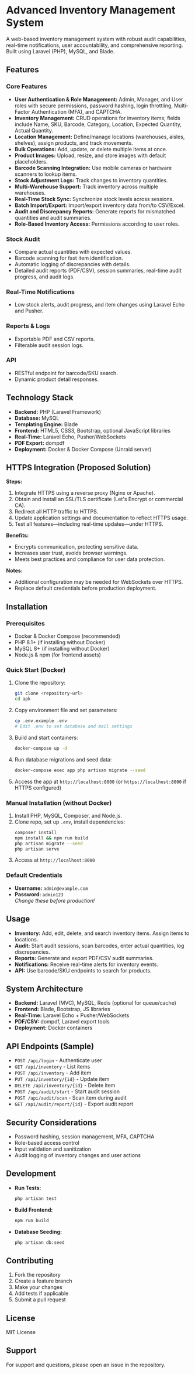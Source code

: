 # Advanced Inventory Management System

A web-based inventory management system with robust audit capabilities, real-time notifications, user accountability, and comprehensive reporting. Built using Laravel (PHP), MySQL, and Blade.

## Features

### Core Features
- **User Authentication & Role Management:** Admin, Manager, and User roles with secure permissions, password hashing, login throttling, Multi-Factor Authentication (MFA), and CAPTCHA.
- **Inventory Management:** CRUD operations for inventory items; fields include Name, SKU, Barcode, Category, Location, Expected Quantity, Actual Quantity.
- **Location Management:** Define/manage locations (warehouses, aisles, shelves), assign products, and track movements.
- **Bulk Operations:** Add, update, or delete multiple items at once.
- **Product Images:** Upload, resize, and store images with default placeholders.
- **Barcode Scanning Integration:** Use mobile cameras or hardware scanners to lookup items.
- **Stock Adjustment Logs:** Track changes to inventory quantities.
- **Multi-Warehouse Support:** Track inventory across multiple warehouses.
- **Real-Time Stock Sync:** Synchronize stock levels across sessions.
- **Batch Import/Export:** Import/export inventory data from/to CSV/Excel.
- **Audit and Discrepancy Reports:** Generate reports for mismatched quantities and audit summaries.
- **Role-Based Inventory Access:** Permissions according to user roles.

### Stock Audit
- Compare actual quantities with expected values.
- Barcode scanning for fast item identification.
- Automatic logging of discrepancies with details.
- Detailed audit reports (PDF/CSV), session summaries, real-time audit progress, and audit logs.

### Real-Time Notifications
- Low stock alerts, audit progress, and item changes using Laravel Echo and Pusher.

### Reports & Logs
- Exportable PDF and CSV reports.
- Filterable audit session logs.

### API
- RESTful endpoint for barcode/SKU search.
- Dynamic product detail responses.

## Technology Stack

- **Backend:** PHP (Laravel Framework)
- **Database:** MySQL
- **Templating Engine:** Blade
- **Frontend:** HTML5, CSS3, Bootstrap, optional JavaScript libraries
- **Real-Time:** Laravel Echo, Pusher/WebSockets
- **PDF Export:** dompdf
- **Deployment:** Docker & Docker Compose (Unraid server)

## HTTPS Integration (Proposed Solution)

**Steps:**
1. Integrate HTTPS using a reverse proxy (Nginx or Apache).
2. Obtain and install an SSL/TLS certificate (Let's Encrypt or commercial CA).
3. Redirect all HTTP traffic to HTTPS.
4. Update application settings and documentation to reflect HTTPS usage.
5. Test all features—including real-time updates—under HTTPS.

**Benefits:**
- Encrypts communication, protecting sensitive data.
- Increases user trust, avoids browser warnings.
- Meets best practices and compliance for user data protection.

**Notes:**
- Additional configuration may be needed for WebSockets over HTTPS.
- Replace default credentials before production deployment.

## Installation

### Prerequisites
- Docker & Docker Compose (recommended)
- PHP 8.1+ (if installing without Docker)
- MySQL 8+ (if installing without Docker)
- Node.js & npm (for frontend assets)

### Quick Start (Docker)
1. Clone the repository:
   ```bash
   git clone <repository-url>
   cd apk
   ```
2. Copy environment file and set parameters:
   ```bash
   cp .env.example .env
   # Edit .env to set database and mail settings
   ```
3. Build and start containers:
   ```bash
   docker-compose up -d
   ```
4. Run database migrations and seed data:
   ```bash
   docker-compose exec app php artisan migrate --seed
   ```
5. Access the app at `http://localhost:8000` (or `https://localhost:8000` if HTTPS configured)

### Manual Installation (without Docker)
1. Install PHP, MySQL, Composer, and Node.js.
2. Clone repo, set up `.env`, install dependencies:
   ```bash
   composer install
   npm install && npm run build
   php artisan migrate --seed
   php artisan serve
   ```
3. Access at `http://localhost:8000`

### Default Credentials
- **Username:** `admin@example.com`
- **Password:** `admin123`  
*Change these before production!*

## Usage

- **Inventory:** Add, edit, delete, and search inventory items. Assign items to locations.
- **Audit:** Start audit sessions, scan barcodes, enter actual quantities, log discrepancies.
- **Reports:** Generate and export PDF/CSV audit summaries.
- **Notifications:** Receive real-time alerts for inventory events.
- **API:** Use barcode/SKU endpoints to search for products.

## System Architecture

- **Backend:** Laravel (MVC), MySQL, Redis (optional for queue/cache)
- **Frontend:** Blade, Bootstrap, JS libraries
- **Real-Time:** Laravel Echo + Pusher/WebSockets
- **PDF/CSV:** dompdf, Laravel export tools
- **Deployment:** Docker containers

## API Endpoints (Sample)
- `POST /api/login` - Authenticate user
- `GET /api/inventory` - List items
- `POST /api/inventory` - Add item
- `PUT /api/inventory/{id}` - Update item
- `DELETE /api/inventory/{id}` - Delete item
- `POST /api/audit/start` - Start audit session
- `POST /api/audit/scan` - Scan item during audit
- `GET /api/audit/report/{id}` - Export audit report

## Security Considerations

- Password hashing, session management, MFA, CAPTCHA
- Role-based access control
- Input validation and sanitization
- Audit logging of inventory changes and user actions

## Development

- **Run Tests:**  
  ```bash
  php artisan test
  ```
- **Build Frontend:**  
  ```bash
  npm run build
  ```
- **Database Seeding:**  
  ```bash
  php artisan db:seed
  ```

## Contributing

1. Fork the repository
2. Create a feature branch
3. Make your changes
4. Add tests if applicable
5. Submit a pull request

## License

MIT License

## Support

For support and questions, please open an issue in the repository.
